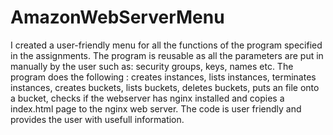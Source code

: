 # AmazonWebServerMenu
I created a user-friendly menu for all the functions of the program specified in the assignments.
The program is reusable as all the parameters are put in manually by the user such as: security groups, keys, names etc.
The program does the following : creates instances, lists instances, terminates instances, creates buckets, lists buckets, deletes buckets, puts an file onto a bucket, checks if the webserver has nginx installed and copies a index.html page to the nginx web server.
The code is user friendly and provides the user with usefull information.

